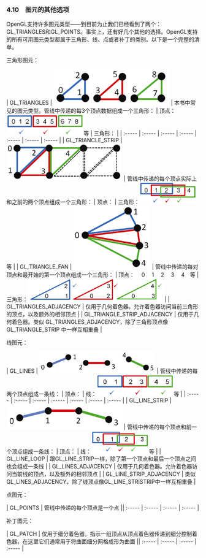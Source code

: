 ### 4.10　图元的其他选项

OpenGL支持许多图元类型——到目前为止我们已经看到了两个：GL_TRIANGLES和GL_POINTS。事实上，还有好几个其他的选择。OpenGL支持的所有可用图元类型都属于三角形、线、点或者补丁的类别。以下是一个完整的清单。

三角形图元：

| GL_TRIANGLES | <img class="my_markdown" src="../images/116.png" style="width: 60%" width="60%"/> | 本书中常见的图元类型。管线中传递的每3个顶点数据组成一个三角形： | 顶点：<img class="my_markdown" src="../images/117.png" style="width: 40%" width="40%"/>等 | 三角形： |
| :-----  | :-----  | :-----  | :-----  | :-----  | :-----  | :-----  |
| GL_TRIANCLE_STRIP | <img class="my_markdown" src="../images/118.png" style="width: 60%" width="60%"/> | 管线中传递的每个顶点实际上和之前的两个顶点组成一个三角形： | 顶点： | 三角形：<img class="my_markdown" src="../images/119.png" style="width: 30%" width="30%"/>等 |
| GL_TRIANGLE_FAN | <img class="my_markdown" src="../images/120.png" style="width: 40%" width="40%"/> | 管线中传递的每对顶点和最开始的第一个顶点组成一个三角形： | 顶点：　 0　 1　 2　 3　 4　等 | 三角形：<img class="my_markdown" src="../images/121.png" style="width: 70%" width="70%"/> |
| GL_TRIANGLES_ADJACENCY | 仅用于几何着色器。允许着色器访问当前三角形的顶点，以及额外的相邻顶点 |
| GL_TRIANGLE_STRIP_ADJACENCY | 仅用于几何着色器。类似 GL_TRIANGLES_ADJACENCY，除了三角形顶点像 GL_TRIANGLE_STRIP 中一样互相重叠 |

线图元：

| GL_LINES | <img class="my_markdown" src="../images/122.png" style="width: 60%" width="60%"/> | 管线中传递的每两个顶点组成一条线： | 顶点： | 线：<img class="my_markdown" src="../images/123.png" style="width: 40%" width="40%"/>等 |
| :-----  | :-----  | :-----  | :-----  | :-----  | :-----  | :-----  |
| GL_LINE_STRIP | <img class="my_markdown" src="../images/124.png" style="width: 60%" width="60%"/> | 管线中传递的每个顶点和前一个顶点组成一条线： | 顶点： | 线：<img class="my_markdown" src="../images/125.png" style="width: 30%" width="30%"/>等 |
| GL_LINE_LOOP | 跟GL_LINE_STRIP一样，除了第一个顶点和最后一个顶点之间也会组成一条线 |
| GL_LINES_ADJACENCY | 仅用于几何着色器。允许着色器访问当前线的顶点，以及额外的相邻顶点 |
| GL_LINE_STRIP_ADJACENCY | 类似GL_LINES_ADJACENCY，除了线顶点像GL_LINE_STRISTRIP中一样互相重叠 |

点图元：

| GL_POINTS | 管线中传递的每个顶点是一个点 || :-----  | :-----  | :-----  | :-----  |


补丁图元：

| GL_PATCH | 仅用于细分着色器。指示一组顶点从顶点着色器传递到细分控制着色器，在这里它们通常用于将曲面细分网格成形为曲面 || :-----  | :-----  | :-----  | :-----  |


